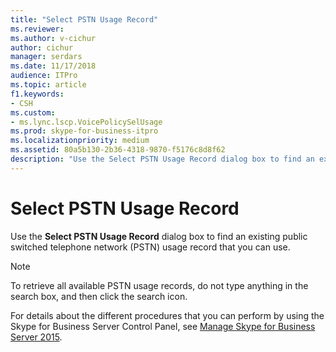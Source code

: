 ```yaml
---
title: "Select PSTN Usage Record"
ms.reviewer: 
ms.author: v-cichur
author: cichur
manager: serdars
ms.date: 11/17/2018
audience: ITPro
ms.topic: article
f1.keywords:
- CSH
ms.custom:
- ms.lync.lscp.VoicePolicySelUsage
ms.prod: skype-for-business-itpro
ms.localizationpriority: medium
ms.assetid: 80a5b130-2b36-4318-9870-f5176c8d8f62
description: "Use the Select PSTN Usage Record dialog box to find an existing public switched telephone network (PSTN) usage record that you can use."
---
```


# Select PSTN Usage Record
 
Use the **Select PSTN Usage Record** dialog box to find an existing public switched telephone network (PSTN) usage record that you can use.
  
> [!NOTE]
> To retrieve all available PSTN usage records, do not type anything in the search box, and then click the search icon. 
  
For details about the different procedures that you can perform by using the Skype for Business Server Control Panel, see [Manage Skype for Business Server 2015](../../manage/manage.md).
  

